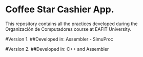 Coffee Star Cashier App.
==========

This repository contains all the practices developed during the Organización de Computadores course at EAFIT University.

#Version 1.
##Developed in: Assembler - SimuProc

#Version 2.
##Developed in: C++ and Assembler
